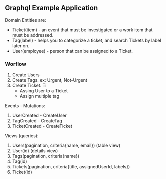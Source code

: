 ## Graphql Example Application

Domain Entities are:
- Ticket(item) -  an event that must be investigated or a work item that must be addressed.
- Tag(label) - helps you to categorize a ticket, and search Tickets by label later on.
- User(employee) - person that can be assigned to a Ticket.

### Worflow
1. Create Users
2. Create Tags. ex: Urgent, Not-Urgent
3. Create Ticket. Ti
   - Assing User to a Ticket
   - Assign multiple tag

Events - Mutations:
1. UserCreated - CreateUser
2. TagCreated - CreateTag
3. TicketCreated - CreateTicket

Views (queries):
1. Users(pagination, criteria{name, email}) (table view)
2. User(id) (details view)
3. Tags(pagination, criteria{name})
4. Tag(id)
5. Tickets(pagination, criteria{title, assignedUserId, labels})
6. Ticket(id)
